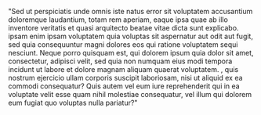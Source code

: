 "Sed ut perspiciatis unde omnis iste natus error sit voluptatem accusantium doloremque laudantium,
totam rem aperiam, eaque ipsa quae ab illo inventore veritatis et quasi arquitecto beatae vitae
dicta sunt explicabo. ipsam enim ipsam voluptatem quia voluptas sit aspernatur aut odit aut fugit,
sed quia consequuntur magni dolores eos qui ratione voluptatem sequi nesciunt. Neque porro quisquam
est, qui dolorem ipsum quia dolor sit amet, consectetur, adipisci velit, sed quia non numquam eius
modi tempora incidunt ut labore et dolore magnam aliquam quaerat voluptatem. , quis nostrum ejercicio
ullam corporis suscipit laboriosam, nisi ut aliquid ex ea commodi consequatur? Quis autem vel eum
iure reprehenderit qui in ea voluptate velit esse quam nihil molestiae consequatur, vel illum qui
dolorem eum fugiat quo voluptas nulla pariatur?" 